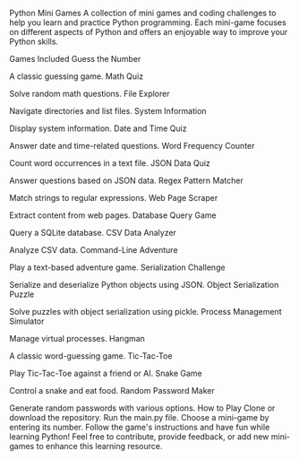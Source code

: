 Python Mini Games
A collection of mini games and coding challenges to help you learn and practice Python programming. Each mini-game focuses on different aspects of Python and offers an enjoyable way to improve your Python skills.

Games Included
Guess the Number

A classic guessing game.
Math Quiz

Solve random math questions.
File Explorer

Navigate directories and list files.
System Information

Display system information.
Date and Time Quiz

Answer date and time-related questions.
Word Frequency Counter

Count word occurrences in a text file.
JSON Data Quiz

Answer questions based on JSON data.
Regex Pattern Matcher

Match strings to regular expressions.
Web Page Scraper

Extract content from web pages.
Database Query Game

Query a SQLite database.
CSV Data Analyzer

Analyze CSV data.
Command-Line Adventure

Play a text-based adventure game.
Serialization Challenge

Serialize and deserialize Python objects using JSON.
Object Serialization Puzzle

Solve puzzles with object serialization using pickle.
Process Management Simulator

Manage virtual processes.
Hangman

A classic word-guessing game.
Tic-Tac-Toe

Play Tic-Tac-Toe against a friend or AI.
Snake Game

Control a snake and eat food.
Random Password Maker

Generate random passwords with various options.
How to Play
Clone or download the repository.
Run the main.py file.
Choose a mini-game by entering its number.
Follow the game's instructions and have fun while learning Python!
Feel free to contribute, provide feedback, or add new mini-games to enhance this learning resource.
